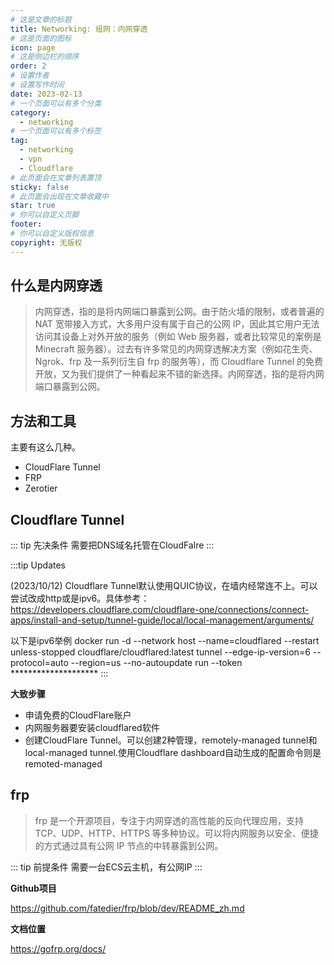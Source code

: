 ```yaml
---
# 这是文章的标题
title: Networking: 组网：内网穿透
# 这是页面的图标
icon: page
# 这是侧边栏的顺序
order: 2
# 设置作者
# 设置写作时间
date: 2023-02-13
# 一个页面可以有多个分类
category:
  - networking
# 一个页面可以有多个标签
tag:
  - networking
  - vpn
  - Cloudflare
# 此页面会在文章列表置顶
sticky: false
# 此页面会出现在文章收藏中
star: true
# 你可以自定义页脚
footer: 
# 你可以自定义版权信息
copyright: 无版权
---
```





## 什么是内网穿透

> 内网穿透，指的是将内网端口暴露到公网。由于防火墙的限制，或者普遍的 NAT 宽带接入方式，大多用户没有属于自己的公网 IP，因此其它用户无法访问其设备上对外开放的服务（例如 Web 服务器，或者比较常见的案例是 Minecraft 服务器）。过去有许多常见的内网穿透解决方案（例如花生壳、Ngrok、frp 及一系列衍生自 frp 的服务等），而 Cloudflare Tunnel 的免费开放，又为我们提供了一种看起来不错的新选择。内网穿透，指的是将内网端口暴露到公网。


## 方法和工具

主要有这么几种。

- CloudFlare Tunnel
- FRP
- Zerotier


## Cloudflare Tunnel

::: tip 先决条件
需要把DNS域名托管在CloudFalre
:::

:::tip Updates

(2023/10/12) Cloudflare Tunnel默认使用QUIC协议，在墙内经常连不上。可以尝试改成http或是ipv6。具体参考：
https://developers.cloudflare.com/cloudflare-one/connections/connect-apps/install-and-setup/tunnel-guide/local/local-management/arguments/

以下是ipv6举例
docker run -d --network host --name=cloudflared --restart unless-stopped cloudflare/cloudflared:latest tunnel --edge-ip-version=6 --protocol=auto --region=us --no-autoupdate run --token ********************
:::

**大致步骤**

- 申请免费的CloudFlare账户
- 内网服务器要安装cloudflared软件
- 创建CloudFlare Tunnel。可以创建2种管理，remotely-managed tunnel和local-managed tunnel.使用Cloudflare dashboard自动生成的配置命令则是remoted-managed






## frp

>frp 是一个开源项目，专注于内网穿透的高性能的反向代理应用，支持 TCP、UDP、HTTP、HTTPS 等多种协议。可以将内网服务以安全、便捷的方式通过具有公网 IP 节点的中转暴露到公网。

::: tip 前提条件
需要一台ECS云主机，有公网IP
:::



**Github项目**

https://github.com/fatedier/frp/blob/dev/README_zh.md




**文档位置**

https://gofrp.org/docs/

